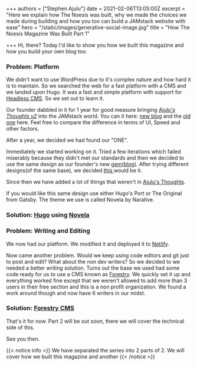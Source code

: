 +++
authors = ["Stephen Ajulu"]
date = 2021-02-06T13:05:00Z
excerpt = "Here we explain how The Noesis was built, why we made the choices we made during building and how you too can build a JAMstack website with ease"
hero = "/static/images/generative-social-image.jpg"
title = "How The Noesis Magazine Was Built Part 1"

+++
Hi, there? Today I'd like to show you how we built this magazine and how you build your own blog too.

### Problem: Platform

We didn't want to use WordPress due to it's complex nature and how hard it is to maintain. So we searched the web for a fast platform with a CMS and we landed upon Hugo. It was a fast and simple platform with support for [Headless CMS](https://blog.stephenajulu.com/post/building-a-beautiful-progressive-jamstack-blog-part-1-day-1-to-3/). So we set out to learn it.

Our founder dabbled in it for 1 year for good measure bringing [_Ajulu's Thoughts v2_](https://blog.stephenajulu.com) into the JAMstack world. You can it here: [new blog](https://blog.stephenajulu.com)  and the [old one](https://ajulusthoughts.wordpress.com) here. Feel free to compare the difference in terms of UI, Speed and other factors.

After a year, we decided we had found our "ONE".

Immediately we started working on it. Tried a few iterations which failed miserably because they didn't met our standards and then we decided to use the same design as our founder's new [gem(blog)](https://blog.stephenajulu.com). After trying different designs(of the same base), we decided [this ](https://thenoesiske.netlify.app)would be it.

Since then we have added a lot of things that weren't in [Ajulu's Thoughts](https://blog.stephenajulu.com).

If you would like this same design use either Hugo's Port or The Original from Gatsby. The theme we use is called Novela by Narative.

### Solution: [Hugo](https://gohugo.io) using [Novela](https://github.com/forestryio/novela-hugo-starter)

### Problem: Writing and Editing

We now had our platform. We modified it and deployed it to [Netlify](https://netlify.com).

Now came another problem. Would we keep using code editors and git just to post and edit? What about the non dev writers? So we decided to we needed a better writing solution. Turns out the base we used had some code ready for us to use a CMS known as [Forestry](https://forestry.io). We quickly set it up and everything worked fine except that we weren't allowed to add more than 3 users in their free section and this is a non profit organization. We found a work around though and now have 6 writers in our midst.

### Solution: [Forestry CMS](https://forestry.io)

That's it for now. Part 2 will be out soon, there we will cover the technical side of this.

See you then.

{{< notice info >}} We have separated the series into 2 parts of 2. We will cover how we built this magazine and another {{< /notice >}}